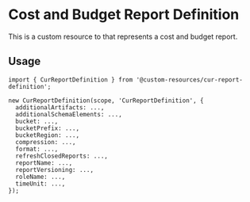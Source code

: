 # Cost and Budget Report Definition

This is a custom resource to that represents a cost and budget report.

## Usage

    import { CurReportDefinition } from '@custom-resources/cur-report-definition';

    new CurReportDefinition(scope, 'CurReportDefinition', {
      additionalArtifacts: ...,
      additionalSchemaElements: ...,
      bucket: ...,
      bucketPrefix: ...,
      bucketRegion: ...,
      compression: ...,
      format: ...,
      refreshClosedReports: ...,
      reportName: ...,
      reportVersioning: ...,
      roleName: ...,
      timeUnit: ...,
    });
